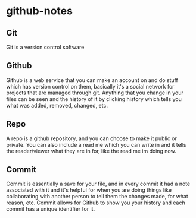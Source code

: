# github-notes

## Git

Git is a version control software

## Github

Github is a web service that you can make an account on and do stuff which has version control on them, basically it's a social network for projects that are managed through git. Anything that you change in your files can be seen and the history of it by clicking history which tells you what was added, removed, changed, etc.

## Repo
A repo is a github repository, and you can choose to make it public or private. You can also include a read me which you can write in and it tells the reader/viewer what they are in for, like the read me im doing now.

## Commit
Commit is essentially a save for your file, and in every commit it had a note associated with it and it's helpful for when you are doing things like collaborating with another person to tell them the changes made, for what reason, etc. Commit allows for Github to show you your history and each commit has a unique identifier for it.
